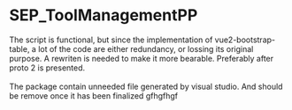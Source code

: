 # SEP_ToolManagementPP
The script is functional, but since the implementation of vue2-bootstrap-table, a lot of the code are either redundancy, or lossing its original purpose. A rewriten is needed to make it more bearable. Preferably after proto 2 is presented.<br /><br />
The package contain unneeded file generated by visual studio. And should be remove once it has been finalized
gfhgfhgf